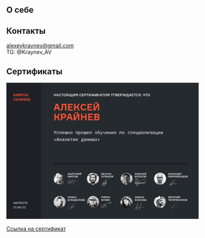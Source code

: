 ## О себе

##  Контакты

alexeykraynev@gmail.com  
TG: @Kraynev_AV

## Сертификаты

![](KC_certificate.jpeg)

[Ссылка на сертификат](https://lab.karpov.courses/certificate/d99f4a89-78d6-4cdf-869e-82a445ba4071/)  


